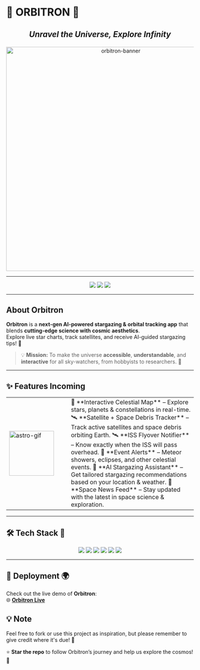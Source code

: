 # 🌌 **ORBITRON** 🌌

## <p align="center"><i>Unravel the Universe, Explore Infinity</i></p>

<p align="center">
  <img src="https://github.com/user-attachments/assets/73d42046-15cc-49b9-b657-ad44bc00861f" alt="orbitron-banner" width="600"/>
</p>

---

<p align="center">
  <img src="https://img.shields.io/badge/Status-In%20Progress-blueviolet?style=for-the-badge&logo=apachespark" />
  <img src="https://img.shields.io/badge/AI%20powered-%F0%9F%A4%96%20YES-blue?style=for-the-badge&logo=skynet" />
  <img src="https://img.shields.io/badge/Made%20with-Love-%23ce86d9?style=for-the-badge&logo=heart" />
</p>

---

##  **About Orbitron**

**Orbitron** is a **next-gen AI-powered stargazing & orbital tracking app** that blends **cutting-edge science with cosmic aesthetics**.  
Explore live star charts, track satellites, and receive AI-guided stargazing tips! 🌠

> 💡 **Mission:** To make the universe **accessible**, **understandable**, and **interactive** for all sky-watchers, from hobbyists to researchers. 🌌

---

## ✨ **Features Incoming**

<table align="center">
  <tr>
    <td width="150">
      <img src="https://github.com/user-attachments/assets/cc08c972-ed50-474e-ba05-49e9a0828eef" alt="astro-gif" width="120"/>
    </td>
    <td align="left">
      🌌 **Interactive Celestial Map** – Explore stars, planets & constellations in real-time.  
      🛰 **Satellite + Space Debris Tracker** – Track active satellites and space debris orbiting Earth.  
      🛰 **ISS Flyover Notifier** – Know exactly when the ISS will pass overhead.  
      🔭 **Event Alerts** – Meteor showers, eclipses, and other celestial events.  
      💫 **AI Stargazing Assistant** – Get tailored stargazing recommendations based on your location & weather.  
      🌌 **Space News Feed** – Stay updated with the latest in space science & exploration.  
    </td>
  </tr>
</table>

---

## 🛠️ **Tech Stack** 🔧

<p align="center">
  <img src="https://img.shields.io/badge/Next.js-000000?style=for-the-badge&logo=nextdotjs&logoColor=white" />
  <img src="https://img.shields.io/badge/React-20232A?style=for-the-badge&logo=react&logoColor=61DAFB" />
  <img src="https://img.shields.io/badge/TypeScript-007ACC?style=for-the-badge&logo=typescript&logoColor=white" />
  <img src="https://img.shields.io/badge/TailwindCSS-06B6D4?style=for-the-badge&logo=tailwindcss&logoColor=white" />
  <img src="https://img.shields.io/badge/Framer%20Motion-EF008F?style=for-the-badge&logo=framer&logoColor=white" />
  <img src="https://img.shields.io/badge/Animate.css-FF69B4?style=for-the-badge&logo=css3&logoColor=white" />
</p>

---



## 🎯 **Deployment** 🌍

Check out the live demo of **Orbitron**:  
🌐 **[Orbitron Live](https://orbitronspace.vercel.app)**



## 💡 **Note**

Feel free to fork or use this project as inspiration, but please remember to give credit where it's due! 🙌

⭐ **Star the repo** to follow Orbitron’s journey and help us explore the cosmos! 🚀






